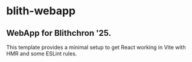 # blith-webapp

## WebApp for Blithchron '25.

This template provides a minimal setup to get React working in Vite with HMR and some ESLint rules.
